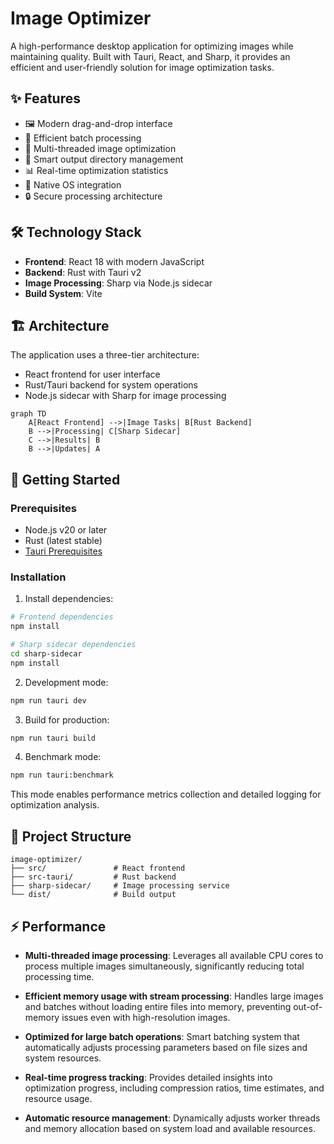 # Image Optimizer

A high-performance desktop application for optimizing images while maintaining quality. Built with Tauri, React, and Sharp, it provides an efficient and user-friendly solution for image optimization tasks.

## ✨ Features

- 🖼️ Modern drag-and-drop interface
- 📁 Efficient batch processing
- 🚀 Multi-threaded image optimization
- 💾 Smart output directory management
- 📊 Real-time optimization statistics
- 🎨 Native OS integration
- 🔒 Secure processing architecture

## 🛠️ Technology Stack

- **Frontend**: React 18 with modern JavaScript
- **Backend**: Rust with Tauri v2
- **Image Processing**: Sharp via Node.js sidecar
- **Build System**: Vite

## 🏗️ Architecture

The application uses a three-tier architecture:
- React frontend for user interface
- Rust/Tauri backend for system operations
- Node.js sidecar with Sharp for image processing

```mermaid
graph TD
    A[React Frontend] -->|Image Tasks| B[Rust Backend]
    B -->|Processing| C[Sharp Sidecar]
    C -->|Results| B
    B -->|Updates| A
```

## 🚀 Getting Started

### Prerequisites

- Node.js v20 or later
- Rust (latest stable)
- [Tauri Prerequisites](https://v2.tauri.app/start/prerequisites/)

### Installation

1. Install dependencies:
```bash
# Frontend dependencies
npm install

# Sharp sidecar dependencies
cd sharp-sidecar
npm install
```

2. Development mode:
```bash
npm run tauri dev
```

3. Build for production:
```bash
npm run tauri build
```

4. Benchmark mode:
```bash
npm run tauri:benchmark
```
This mode enables performance metrics collection and detailed logging for optimization analysis.

## 📁 Project Structure

```
image-optimizer/
├── src/               # React frontend
├── src-tauri/         # Rust backend
├── sharp-sidecar/     # Image processing service
└── dist/              # Build output
```

## ⚡ Performance

- **Multi-threaded image processing**: Leverages all available CPU cores to process multiple images simultaneously, significantly reducing total processing time.

- **Efficient memory usage with stream processing**: Handles large images and batches without loading entire files into memory, preventing out-of-memory issues even with high-resolution images.

- **Optimized for large batch operations**: Smart batching system that automatically adjusts processing parameters based on file sizes and system resources.

- **Real-time progress tracking**: Provides detailed insights into optimization progress, including compression ratios, time estimates, and resource usage.

- **Automatic resource management**: Dynamically adjusts worker threads and memory allocation based on system load and available resources.
